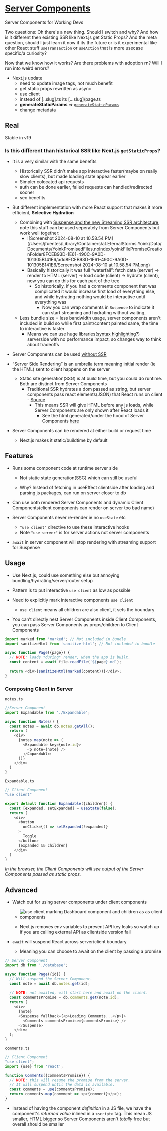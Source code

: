 # [Server Components](https://react.dev/reference/rsc/server-components)

Server Components for Working Devs

Two questions: Oh there's a new thing. Should I switch and why? And how is it different then existing SSR like Next.js get Static Props? And the meta question, should I just learn it now if its the future or is it experimental like other React stuff `useTransaction` or `useAction` that is more usecase specific/a curiosity?

Now that we know how it works? Are there problems with adoption rn? Will I run into weird errors? 

- Next.js update
  - need to update image tags, not much benefit
  - get static props rewritten as async
  - use client
  - instead of [..slug].ts its [...slug]/page.ts
  - **generateStaticParams** => [`generateStaticParams`](https://nextjs.org/docs/app/api-reference/functions/generate-static-params)
  - change metadata

## Real

Stable in v19

### Is this different than historical SSR like Next.js `getStaticProps`?

- It is a very similar with the same benefits
  - Historically SSR didn't make app interactive faster(maybe on really slow clients), but made loading state appear earlier
  - Simpler colocated api requests
  - auth can be done earlier, failed requests can handled/redirected sooner
  - seo benefits
- But different implementation with more React support that makes it more efficient,  **Selective Hydration**
  - Combining with [Suspense and the new Streaming SSR architecture](https://github.com/reactwg/react-18/discussions/37), note this stuff can be used seperately from Server Components but work well together:
    - ![Screenshot 2024-08-10 at 10.58.54 PM](/Users/jfuentes/Library/Containers/at.EternalStorms.Yoink/Data/Documents/YoinkPromisedFiles.noIndex/yoinkFilePromiseCreationFolder8FCEB93D-1E61-490C-9A0D-101305B141E6/add8FCEB93D-1E61-490C-9A0D-101305B141E6/Screenshot 2024-08-10 at 10.58.54 PM.png)
    - Basically historically it was full “waterfall”: fetch data (server) → render to HTML (server) → load code (client) → hydrate (client), now you can do this for each part of the tree
      - So historically, if you had a comments component that was complicated it would increase first load of everything else, and while hydrating nothing would be interactive until everything was
        - Now you can wrap comments in `Suspense` to indicate it can start streaming and hydrating without waiting,
  - Less bundle size = less bandwidth usage, server components aren't included in build so while first paint/content painted same, the time to interactive is faster
    - Means we can use huge libraries([syntax highlighting?](https://bright.codehike.org/)) serverside with no performance impact, so changes way to think about tradeoffs
- Server Components can be used [without SSR](https://github.com/reactjs/server-components-demo?tab=readme-ov-file#should-i-use-this-demo-for-benchmarks)

- “Server Side Rendering” is an umbrella term meaning initial render (ie the HTML) sent to client happens on the server
  - Static site generation(SSG) is at build time, but you could do runtime. Both are distinct from Server Components
    - Traditional SSR hydrates a dom passed as string, but server components pass react elements(JSON) that React runs on client - [Source](https://stackoverflow.com/questions/76325862/what-is-the-difference-between-react-server-components-rsc-and-server-side-ren#:~:text=Server%20components%20return%20react%20elements,and%20put%20into%20the%20DOM.&text=SSR%20is%20to%20run%20code%20on%20the%20server.)
      - This means SSR will give HTML before any js loads, while Server Components are only shown after React loads it
        - See the html generated/under the hood of Server Components [here](https://www.joshwcomeau.com/react/server-components/#peeking-under-the-hood-8)
- Server Components can be rendered at either build or request time
  - Next.js makes it static/buildtime by default

## Features

- Runs some component code at runtime server side

  - Not static state generation(SSG) which can still be useful

  - Why? Instead of fetching in useEffect clientside after loading and parsing js packages, can run on server closer to db

- Can use both rendered Server Components and dynamic Client Components(client components can render on server too bad name)
- Server Components never re-render ie no `useState` etc 
  -  `"use client"` directive to use these interactive hooks
    - Note `"use server"` is for server actions not server components
- `await` in server component will stop rendering with streaming support for Suspense

## Usage

- Use Next.js, could use something else but annoying bundling/hydrating/server/router setup

- Pattern is to put interactive `use client` as low as possible
- Need to explicitly mark interactive components  `use client` 
  - `use client` means all children are also client, it sets the boundary
-  You can’t directly nest Server Components inside Client Components, you can pass Server Components as props/children to Client Components

```ts
import marked from 'marked'; // Not included in bundle
import sanitizeHtml from 'sanitize-html'; // Not included in bundle

async function Page({page}) {
  // NOTE: loads *during* render, when the app is built.
  const content = await file.readFile(`${page}.md`);
  
  return <div>{sanitizeHtml(marked(content))}</div>;
}
```

### Composing Client in Server

`notes.ts`

```ts
//Server Component
import Expandable from './Expandable';

async function Notes() {
  const notes = await db.notes.getAll();
  return (
    <div>
      {notes.map(note => (
        <Expandable key={note.id}>
          <p note={note} />
        </Expandable>
      ))}
    </div>
  )
}
```

`Expandable.ts`

```ts
// Client Component
"use client"

export default function Expandable({children}) {
  const [expanded, setExpanded] = useState(false);
  return (
    <div>
      <button
        onClick={() => setExpanded(!expanded)}
      >
        Toggle
      </button>
      {expanded && children}
    </div>
  )
}
```

*In the browser, the Client Components will see output of the Server Components passed as static props.*

## Advanced

- Watch out for using server components under client components

  - ![use client marking Dashboard component and children as as client components](https://cdn.builder.io/api/v1/image/assets%2FYJIGb4i01jvw0SRdL5Bt%2F94d1356a8d524f7581397b76ae98a370?width=717)

  - Next.js removes env variables to prevent API key leaks so watch up if you are calling external API as clientside version fail

- `await` will suspend React across server/client boundary
  - Meaning you can choose to await on the client by passing a promise


```ts
// Server Component
import db from './database';

async function Page({id}) {
  // Will suspend the Server Component.
  const note = await db.notes.get(id);
  
  // NOTE: not awaited, will start here and await on the client. 
  const commentsPromise = db.comments.get(note.id);
  return (
    <div>
      {note}
      <Suspense fallback={<p>Loading Comments...</p>}>
        <Comments commentsPromise={commentsPromise} />
      </Suspense>
    </div>
  );
}
```

`comments.ts`

```ts
// Client Component
"use client";
import {use} from 'react';

function Comments({commentsPromise}) {
  // NOTE: this will resume the promise from the server.
  // It will suspend until the data is available.
  const comments = use(commentsPromise);
  return comments.map(commment => <p>{comment}</p>);
}
```

- Instead of having the component *definition* in a JS file, we have the component's *returned value* inlined in a `<script>` tag. This mean JS smaller, HTML bigger so Server Components aren't *totally* free but overall should be smaller
